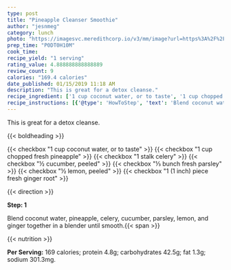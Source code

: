 ```yaml
---
type: post
title: "Pineapple Cleanser Smoothie"
author: "jesnmeg"
category: lunch
photo: "https://imagesvc.meredithcorp.io/v3/mm/image?url=https%3A%2F%2Fimages.media-allrecipes.com%2Fuserphotos%2F1110076.jpg"
prep_time: "P0DT0H10M"
cook_time: 
recipe_yield: "1 serving"
rating_value: 4.888888888888889
review_count: 9
calories: "169.4 calories"
date_published: 01/15/2019 11:18 AM
description: "This is great for a detox cleanse."
recipe_ingredient: ['1 cup coconut water, or to taste', '1 cup chopped fresh pineapple', '1 stalk celery', '½ cucumber, peeled', '⅓ bunch fresh parsley', '½ lemon, peeled', '1 (1 inch) piece fresh ginger root']
recipe_instructions: [{'@type': 'HowToStep', 'text': 'Blend coconut water, pineapple, celery, cucumber, parsley, lemon, and ginger together in a blender until smooth.\n'}]
---
```


This is great for a detox cleanse. 

{{< boldheading >}}

{{< checkbox "1 cup coconut water, or to taste" >}}
{{< checkbox "1 cup chopped fresh pineapple" >}}
{{< checkbox "1 stalk celery" >}}
{{< checkbox "½  cucumber, peeled" >}}
{{< checkbox "⅓ bunch fresh parsley" >}}
{{< checkbox "½  lemon, peeled" >}}
{{< checkbox "1 (1 inch) piece fresh ginger root" >}}


{{< direction >}}

**Step: 1**

Blend coconut water, pineapple, celery, cucumber, parsley, lemon, and ginger together in a blender until smooth.{{< span >}}

{{< nutrition >}}

**Per Serving:** 169 calories; protein 4.8g; carbohydrates 42.5g; fat 1.3g; sodium 301.3mg.
